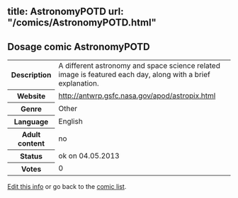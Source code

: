 title: AstronomyPOTD
url: "/comics/AstronomyPOTD.html"
---
Dosage comic AstronomyPOTD
-----------------------------------------

<p id="msg"></p>
<script type="text/javascript">
if (window.location.search === '?edit_info_mail=sent_ok') {
  var elem = document.getElementById("msg");
  elem.innerHTML = 'Edited information sucessfully sent for review, which is usually done daily. Thanks!';
  elem.className = 'ok';
}
</script>
<table class="comicinfo">
<tr>
<th>Description</th><td>A different astronomy and space science related image is featured each day, along with a brief explanation.</td>
</tr>
<tr>
<th>Website</th><td><a href="http://antwrp.gsfc.nasa.gov/apod/astropix.html">http://antwrp.gsfc.nasa.gov/apod/astropix.html</a></td>
</tr>
<tr>
<th>Genre</th><td>Other</td>
</tr>
<tr>
<th>Language</th><td>English</td>
</tr>
<tr>
<th>Adult content</th><td>no</td>
</tr>
<tr>
<th>Status</th><td>ok on 04.05.2013</td>
</tr>
<tr>
<th>Votes</th><td>0</td>
</tr>
</table>

[Edit this info](AstronomyPOTD_edit.html) or go back to the [comic list](../comic-index.html).
